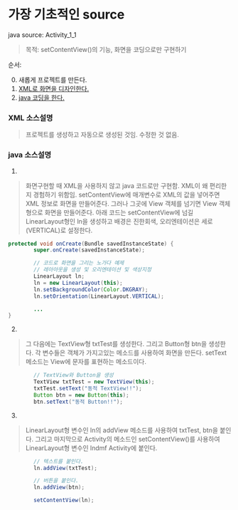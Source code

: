 #  가장 기초적인 source
java source: Activity_1_1
> 목적: setContentView()의 기능, 화면을 코딩으로만 구현하기

순서:

0. 새롭게 프로젝트를 만든다.
1. [XML로 화면을 디자인한다.](/app/src/main/res/layout/activity_1_1.xml)
2. [java 코딩을 한다.](/app/src/main/java/com/example/snake/androjavaexample/day3/Activity_1_1.java)

### XML 소스설명

> 프로젝트를 생성하고 자동으로 생성된 것임. 수정한 것 없음.

### java 소스설명

1.
> 화면구현할 때 XML을 사용하지 않고 java 코드로만 구현함. XML이 왜 편리한지 경험하기 위함임.
setContentView에 매개변수로  XML의 값을 넣어주면 XML 정보로 화면을 만들어준다.
그러나 그곳에 View 객체를 넘기면 View 객체형으로 화면을 만들어준다.
아래 코드는 setContentView에 넘길 LinearLayout형인 ln을 생성하고 배경은 진한회색,
오리엔테이션은 세로(VERTICAL)로 설정한다.

~~~java
protected void onCreate(Bundle savedInstanceState) {
        super.onCreate(savedInstanceState);

        // 코드로 화면을 그리는 노가다 예제
        // 레아아웃을 생성 및 오리엔테이션 및 색상지정
        LinearLayout ln;
        ln = new LinearLayout(this);
        ln.setBackgroundColor(Color.DKGRAY);
        ln.setOrientation(LinearLayout.VERTICAL);

        ...
}
~~~


2.
> 그 다음에는 TextView형 txtTest를 생성한다. 그리고 Button형 btn을 생성한다.
각 변수들은 객체가 가지고있는 메소드를 사용하여 화면을 만든다. setText 메소드는
View에 문자를 표현하는 메소드이다.


~~~java
        // TextView와 Button을 생성
        TextView txtTest = new TextView(this);
        txtTest.setText("동적 TextView!!");
        Button btn = new Button(this);
        btn.setText("동적 Button!!");

~~~

3.
>LinearLayout형 변수인 ln의 addView 메소드를 사용하여 txtTest, btn을 붙인다.
그리고 마지막으로 Activity의 메소드인 setContentView()를 사용하여 LinearLayout형 변수인 lndmf
Activity에 붙인다.

~~~java
        // 텍스트를 붙인다.
        ln.addView(txtTest);

        // 버튼을 붙인다.
        ln.addView(btn);

        setContentView(ln);
~~~